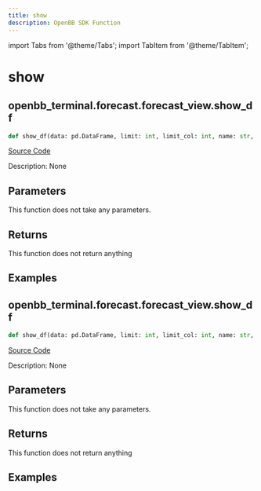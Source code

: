 ```yaml
---
title: show
description: OpenBB SDK Function
---
```


import Tabs from '@theme/Tabs';
import TabItem from '@theme/TabItem';

# show

<Tabs>
<TabItem value="model" label="Model" default>

## openbb_terminal.forecast.forecast_view.show_df

```python title='openbb_terminal/forecast/forecast_view.py'
def show_df(data: pd.DataFrame, limit: int, limit_col: int, name: str, export: str) -> None
```
[Source Code](https://github.com/OpenBB-finance/OpenBBTerminal/tree/main/openbb_terminal/forecast/forecast_view.py#L227)

Description: None

## Parameters

This function does not take any parameters.

## Returns

This function does not return anything

## Examples



</TabItem>
<TabItem value="view" label="View">

## openbb_terminal.forecast.forecast_view.show_df

```python title='openbb_terminal/forecast/forecast_view.py'
def show_df(data: pd.DataFrame, limit: int, limit_col: int, name: str, export: str) -> None
```
[Source Code](https://github.com/OpenBB-finance/OpenBBTerminal/tree/main/openbb_terminal/forecast/forecast_view.py#L227)

Description: None

## Parameters

This function does not take any parameters.

## Returns

This function does not return anything

## Examples



</TabItem>
</Tabs>